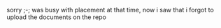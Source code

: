 sorry ;-;
was busy with placement at that time, now i saw that i forgot to upload the documents on the repo

